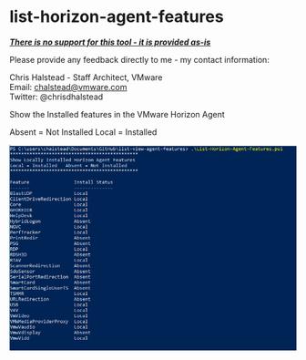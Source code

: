 # list-horizon-agent-features
***<u>There is no support for this tool - it is provided as-is</u>***

Please provide any feedback directly to me - my contact information: 

Chris Halstead - Staff Architect, VMware  
Email: chalstead@vmware.com  
Twitter: @chrisdhalstead  <br />

Show the Installed features in the VMware Horizon Agent

Absent = Not Installed
Local = Installed

 ![Login](https://github.com/chrisdhalstead/list-horizon-agent-features/blob/main/Images/Features.PNG)

